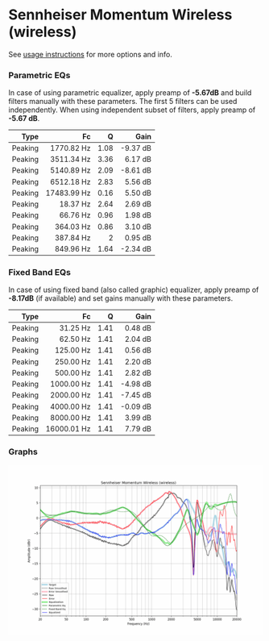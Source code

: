 # Sennheiser Momentum Wireless (wireless)
See [usage instructions](https://github.com/jaakkopasanen/AutoEq#usage) for more options and info.

### Parametric EQs
In case of using parametric equalizer, apply preamp of **-5.67dB** and build filters manually
with these parameters. The first 5 filters can be used independently.
When using independent subset of filters, apply preamp of **-5.67 dB**.

| Type    | Fc          |    Q | Gain     |
|--------:|------------:|-----:|---------:|
| Peaking | 1770.82 Hz  | 1.08 | -9.37 dB |
| Peaking | 3511.34 Hz  | 3.36 | 6.17 dB  |
| Peaking | 5140.89 Hz  | 2.09 | -8.61 dB |
| Peaking | 6512.18 Hz  | 2.83 | 5.56 dB  |
| Peaking | 17483.99 Hz | 0.16 | 5.50 dB  |
| Peaking | 18.37 Hz    | 2.64 | 2.69 dB  |
| Peaking | 66.76 Hz    | 0.96 | 1.98 dB  |
| Peaking | 364.03 Hz   | 0.86 | 3.10 dB  |
| Peaking | 387.84 Hz   | 2    | 0.95 dB  |
| Peaking | 849.96 Hz   | 1.64 | -2.34 dB |

### Fixed Band EQs
In case of using fixed band (also called graphic) equalizer, apply preamp of **-8.17dB**
(if available) and set gains manually with these parameters.

| Type    | Fc          |    Q | Gain     |
|--------:|------------:|-----:|---------:|
| Peaking | 31.25 Hz    | 1.41 | 0.48 dB  |
| Peaking | 62.50 Hz    | 1.41 | 2.04 dB  |
| Peaking | 125.00 Hz   | 1.41 | 0.56 dB  |
| Peaking | 250.00 Hz   | 1.41 | 2.20 dB  |
| Peaking | 500.00 Hz   | 1.41 | 2.82 dB  |
| Peaking | 1000.00 Hz  | 1.41 | -4.98 dB |
| Peaking | 2000.00 Hz  | 1.41 | -7.45 dB |
| Peaking | 4000.00 Hz  | 1.41 | -0.09 dB |
| Peaking | 8000.00 Hz  | 1.41 | 3.99 dB  |
| Peaking | 16000.01 Hz | 1.41 | 7.79 dB  |

### Graphs
![](./Sennheiser%20Momentum%20Wireless%20(wireless).png)
